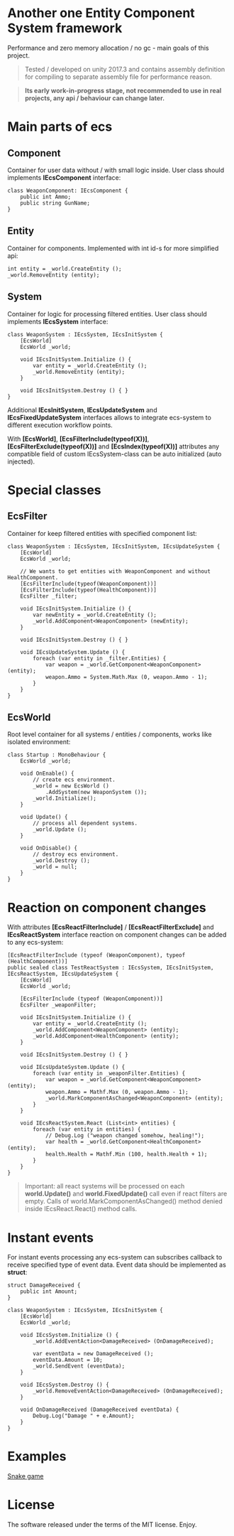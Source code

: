 # Another one Entity Component System framework
Performance and zero memory allocation / no gc - main goals of this project.

> Tested / developed on unity 2017.3 and contains assembly definition for compiling to separate assembly file for performance reason.

> **Its early work-in-progress stage, not recommended to use in real projects, any api / behaviour can change later.**

# Main parts of ecs

## Component
Container for user data without / with small logic inside. User class should implements **IEcsComponent** interface:
```
class WeaponComponent: IEcsComponent {
    public int Ammo;
    public string GunName;
}
```

## Entity
Сontainer for components. Implemented with int id-s for more simplified api:
```
int entity = _world.CreateEntity ();
_world.RemoveEntity (entity);
```

## System
Сontainer for logic for processing filtered entities. User class should implements **IEcsSystem** interface:
```
class WeaponSystem : IEcsSystem, IEcsInitSystem {
    [EcsWorld]
    EcsWorld _world;

    void IEcsInitSystem.Initialize () {
        var entity = _world.CreateEntity ();
        _world.RemoveEntity (entity);
    }

    void IEcsInitSystem.Destroy () { }
}
```
Additional **IEcsInitSystem**, **IEcsUpdateSystem** and **IEcsFixedUpdateSystem** interfaces allows to integrate ecs-system to different execution workflow points.

With **[EcsWorld]**, **[EcsFilterInclude(typeof(X))]**, **[EcsFilterExclude(typeof(X))]** and **[EcsIndex(typeof(X))]** attributes any compatible field of custom IEcsSystem-class can be auto initialized (auto injected).

# Special classes

## EcsFilter
Container for keep filtered entities with specified component list:
```
class WeaponSystem : IEcsSystem, IEcsInitSystem, IEcsUpdateSystem {
    [EcsWorld]
    EcsWorld _world;

    // We wants to get entities with WeaponComponent and without HealthComponent.
    [EcsFilterInclude(typeof(WeaponComponent))]
    [EcsFilterInclude(typeof(HealthComponent))]
    EcsFilter _filter;

    void IEcsInitSystem.Initialize () {
        var newEntity = _world.CreateEntity ();
        _world.AddComponent<WeaponComponent> (newEntity);
    }

    void IEcsInitSystem.Destroy () { }

    void IEcsUpdateSystem.Update () {
        foreach (var entity in _filter.Entities) {
            var weapon = _world.GetComponent<WeaponComponent> (entity);
            weapon.Ammo = System.Math.Max (0, weapon.Ammo - 1);
        }
    }
}
```

## EcsWorld
Root level container for all systems / entities / components, works like isolated environment:
```
class Startup : MonoBehaviour {
    EcsWorld _world;

    void OnEnable() {
        // create ecs environment.
        _world = new EcsWorld ()
            .AddSystem(new WeaponSystem ());
        _world.Initialize();
    }
    
    void Update() {
        // process all dependent systems.
        _world.Update ();
    }

    void OnDisable() {
        // destroy ecs environment.
        _world.Destroy ();
        _world = null;
    }
}
```

# Reaction on component changes
With attributes **[EcsReactFilterInclude]** / **[EcsReactFilterExclude]** and **IEcsReactSystem** interface reaction on component changes can be added to any ecs-system:
```
[EcsReactFilterInclude (typeof (WeaponComponent), typeof (HealthComponent))]
public sealed class TestReactSystem : IEcsSystem, IEcsInitSystem, IEcsReactSystem, IEcsUpdateSystem {
    [EcsWorld]
    EcsWorld _world;

    [EcsFilterInclude (typeof (WeaponComponent))]
    EcsFilter _weaponFilter;

    void IEcsInitSystem.Initialize () {
        var entity = _world.CreateEntity ();
        _world.AddComponent<WeaponComponent> (entity);
        _world.AddComponent<HealthComponent> (entity);
    }

    void IEcsInitSystem.Destroy () { }

    void IEcsUpdateSystem.Update () {
        foreach (var entity in _weaponFilter.Entities) {
            var weapon = _world.GetComponent<WeaponComponent> (entity);
            weapon.Ammo = Mathf.Max (0, weapon.Ammo - 1);
            _world.MarkComponentAsChanged<WeaponComponent> (entity);
        }
    }

    void IEcsReactSystem.React (List<int> entities) {
        foreach (var entity in entities) {
            // Debug.Log ("weapon changed somehow, healing!");
            var health = _world.GetComponent<HealthComponent> (entity);
            health.Health = Mathf.Min (100, health.Health + 1);
        }
    }
}
```
> Important: all react systems will be processed on each **world.Update()** and **world.FixedUpdate()** call even if react filters are empty. Calls of world.MarkComponentAsChanged() method denied inside IEcsReact.React() method calls.

# Instant events
For instant events processing any ecs-system can subscribes callback to receive specified type of event data. Event data should be implemented as **struct**:
```
struct DamageReceived {
    public int Amount;
}

class WeaponSystem : IEcsSystem, IEcsInitSystem {
    [EcsWorld]
    EcsWorld _world;

    void IEcsSystem.Initialize () {
        _world.AddEventAction<DamageReceived> (OnDamageReceived);
        
        var eventData = new DamageReceived ();
        eventData.Amount = 10;
        _world.SendEvent (eventData);
    }

    void IEcsSystem.Destroy () {
        _world.RemoveEventAction<DamageReceived> (OnDamageReceived);
    }
    
    void OnDamageReceived (DamageReceived eventData) {
        Debug.Log("Damage " + e.Amount);
    }
}
```

# Examples
[Snake game](https://github.com/Leopotam/ecs-snake)

# License
The software released under the terms of the MIT license. Enjoy.